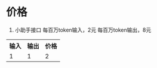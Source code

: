 # 价格

1. 小助手接口
每百万token输入，2元
每百万token输出，8元

<table>
    <tr>
        <th>输入</th>
        <th>输出</th>
        <th>价格</th>
    </tr>
    <tr>
        <td>1</td>
        <td>1</td>
        <td>2</td>
    </tr>
</table>